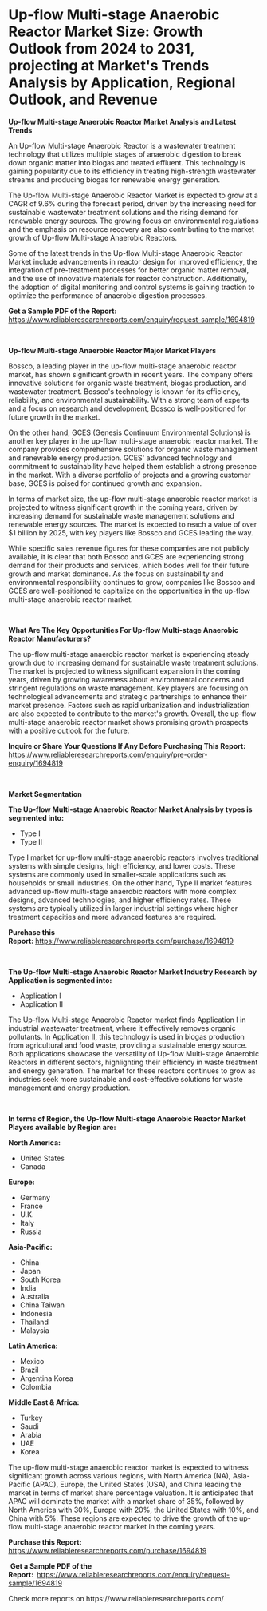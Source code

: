 <p><h1>Up-flow Multi-stage Anaerobic Reactor Market Size: Growth Outlook from 2024 to 2031, projecting at Market's Trends Analysis by Application, Regional Outlook, and Revenue</h1></p><p><strong>Up-flow Multi-stage Anaerobic Reactor Market Analysis and Latest Trends</strong></p>
<p><p>An Up-flow Multi-stage Anaerobic Reactor is a wastewater treatment technology that utilizes multiple stages of anaerobic digestion to break down organic matter into biogas and treated effluent. This technology is gaining popularity due to its efficiency in treating high-strength wastewater streams and producing biogas for renewable energy generation.</p><p>The Up-flow Multi-stage Anaerobic Reactor Market is expected to grow at a CAGR of 9.6% during the forecast period, driven by the increasing need for sustainable wastewater treatment solutions and the rising demand for renewable energy sources. The growing focus on environmental regulations and the emphasis on resource recovery are also contributing to the market growth of Up-flow Multi-stage Anaerobic Reactors.</p><p>Some of the latest trends in the Up-flow Multi-stage Anaerobic Reactor Market include advancements in reactor design for improved efficiency, the integration of pre-treatment processes for better organic matter removal, and the use of innovative materials for reactor construction. Additionally, the adoption of digital monitoring and control systems is gaining traction to optimize the performance of anaerobic digestion processes.</p></p>
<p><strong>Get a Sample PDF of the Report:&nbsp;</strong> <a href="https://www.reliableresearchreports.com/enquiry/request-sample/1694819">https://www.reliableresearchreports.com/enquiry/request-sample/1694819</a></p>
<p>&nbsp;</p>
<p><strong>Up-flow Multi-stage Anaerobic Reactor Major Market Players</strong></p>
<p><p>Bossco, a leading player in the up-flow multi-stage anaerobic reactor market, has shown significant growth in recent years. The company offers innovative solutions for organic waste treatment, biogas production, and wastewater treatment. Bossco's technology is known for its efficiency, reliability, and environmental sustainability. With a strong team of experts and a focus on research and development, Bossco is well-positioned for future growth in the market.</p><p>On the other hand, GCES (Genesis Continuum Environmental Solutions) is another key player in the up-flow multi-stage anaerobic reactor market. The company provides comprehensive solutions for organic waste management and renewable energy production. GCES' advanced technology and commitment to sustainability have helped them establish a strong presence in the market. With a diverse portfolio of projects and a growing customer base, GCES is poised for continued growth and expansion.</p><p>In terms of market size, the up-flow multi-stage anaerobic reactor market is projected to witness significant growth in the coming years, driven by increasing demand for sustainable waste management solutions and renewable energy sources. The market is expected to reach a value of over $1 billion by 2025, with key players like Bossco and GCES leading the way.</p><p>While specific sales revenue figures for these companies are not publicly available, it is clear that both Bossco and GCES are experiencing strong demand for their products and services, which bodes well for their future growth and market dominance. As the focus on sustainability and environmental responsibility continues to grow, companies like Bossco and GCES are well-positioned to capitalize on the opportunities in the up-flow multi-stage anaerobic reactor market.</p></p>
<p>&nbsp;</p>
<p><strong>What Are The Key Opportunities For Up-flow Multi-stage Anaerobic Reactor Manufacturers?</strong></p>
<p><p>The up-flow multi-stage anaerobic reactor market is experiencing steady growth due to increasing demand for sustainable waste treatment solutions. The market is projected to witness significant expansion in the coming years, driven by growing awareness about environmental concerns and stringent regulations on waste management. Key players are focusing on technological advancements and strategic partnerships to enhance their market presence. Factors such as rapid urbanization and industrialization are also expected to contribute to the market's growth. Overall, the up-flow multi-stage anaerobic reactor market shows promising growth prospects with a positive outlook for the future.</p></p>
<p><strong>Inquire or Share Your Questions If Any Before Purchasing This Report:</strong> <a href="https://www.reliableresearchreports.com/enquiry/pre-order-enquiry/1694819">https://www.reliableresearchreports.com/enquiry/pre-order-enquiry/1694819</a></p>
<p>&nbsp;</p>
<p><strong>Market Segmentation</strong></p>
<p><strong>The Up-flow Multi-stage Anaerobic Reactor Market Analysis by types is segmented into:</strong></p>
<p><ul><li>Type I</li><li>Type II</li></ul></p>
<p><p>Type I market for up-flow multi-stage anaerobic reactors involves traditional systems with simple designs, high efficiency, and lower costs. These systems are commonly used in smaller-scale applications such as households or small industries. On the other hand, Type II market features advanced up-flow multi-stage anaerobic reactors with more complex designs, advanced technologies, and higher efficiency rates. These systems are typically utilized in larger industrial settings where higher treatment capacities and more advanced features are required.</p></p>
<p><strong>Purchase this Report:&nbsp;</strong><a href="https://www.reliableresearchreports.com/purchase/1694819">https://www.reliableresearchreports.com/purchase/1694819</a></p>
<p>&nbsp;</p>
<p><strong>The Up-flow Multi-stage Anaerobic Reactor Market Industry Research by Application is segmented into:</strong></p>
<p><ul><li>Application I</li><li>Application II</li></ul></p>
<p><p>The Up-flow Multi-stage Anaerobic Reactor market finds Application I in industrial wastewater treatment, where it effectively removes organic pollutants. In Application II, this technology is used in biogas production from agricultural and food waste, providing a sustainable energy source. Both applications showcase the versatility of Up-flow Multi-stage Anaerobic Reactors in different sectors, highlighting their efficiency in waste treatment and energy generation. The market for these reactors continues to grow as industries seek more sustainable and cost-effective solutions for waste management and energy production.</p></p>
<p>&nbsp;</p>
<p><strong>In terms of Region, the Up-flow Multi-stage Anaerobic Reactor Market Players available by Region are:</strong></p>
<p>
    <p> <strong> North America: </strong>
        <ul>
            <li>United States</li>
            <li>Canada</li>
        </ul>
        </p> 
    <p> <strong> Europe: </strong>
        <ul>
            <li>Germany</li>
            <li>France</li>
            <li>U.K.</li>
            <li>Italy</li>
            <li>Russia</li>
        </ul>
        </p> 
    <p> <strong> Asia-Pacific: </strong>
        <ul>
            <li>China</li>
            <li>Japan</li>
            <li>South Korea</li>
            <li>India</li>
            <li>Australia</li>
            <li>China Taiwan</li>
            <li>Indonesia</li>
            <li>Thailand</li>
            <li>Malaysia</li>
        </ul>
        </p> 
    <p> <strong> Latin America: </strong>
        <ul>
            <li>Mexico</li>
            <li>Brazil</li>
            <li>Argentina Korea</li>
            <li>Colombia</li>
        </ul>
        </p> 
    <p> <strong> Middle East & Africa: </strong>
        <ul>
            <li>Turkey</li>
            <li>Saudi</li>
            <li>Arabia</li>
            <li>UAE</li>
            <li>Korea</li>
        </ul>
    </p>
    </p>
<p><p>The up-flow multi-stage anaerobic reactor market is expected to witness significant growth across various regions, with North America (NA), Asia-Pacific (APAC), Europe, the United States (USA), and China leading the market in terms of market share percentage valuation. It is anticipated that APAC will dominate the market with a market share of 35%, followed by North America with 30%, Europe with 20%, the United States with 10%, and China with 5%. These regions are expected to drive the growth of the up-flow multi-stage anaerobic reactor market in the coming years.</p></p>
<p><strong>Purchase this Report: </strong><a href="https://www.reliableresearchreports.com/purchase/1694819">https://www.reliableresearchreports.com/purchase/1694819</a></p>
<p>&nbsp;<strong>Get a Sample PDF of the Report:&nbsp;&nbsp;</strong><a href="https://www.reliableresearchreports.com/enquiry/request-sample/1694819">https://www.reliableresearchreports.com/enquiry/request-sample/1694819</a></p>
<p><strong></strong></p>
<p>Check more reports on https://www.reliableresearchreports.com/</p>